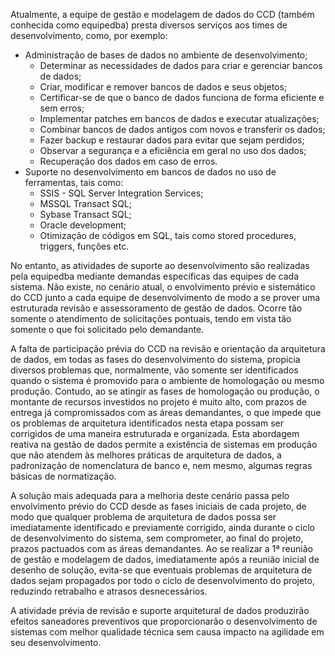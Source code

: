 Atualmente, a equipe de gestão e modelagem de dados do CCD (também conhecida como equipedba) presta diversos serviços aos times de desenvolvimento, como, por exemplo: 
- Administração de bases de dados no ambiente de desenvolvimento;
   - Determinar as necessidades de dados para criar e gerenciar bancos de dados;
   - Criar, modificar e remover bancos de dados e seus objetos;
   - Certificar-se de que o banco de dados funciona de forma eficiente e sem erros;
   - Implementar patches em bancos de dados e executar atualizações;
   - Combinar bancos de dados antigos com novos e transferir os dados;
   - Fazer backup e restaurar dados para evitar que sejam perdidos;
   - Observar a segurança e a eficiência em geral no uso dos dados;
   - Recuperação dos dados em caso de erros.
- Suporte no desenvolvimento em bancos de dados no uso de ferramentas, tais como: 
   - SSIS - SQL Server Integration Services; 
   - MSSQL Transact SQL; 
   - Sybase Transact SQL; 
   - Oracle development; 
   - Otimização de códigos em SQL, tais como stored procedures, triggers, funções etc.
 
No entanto, as atividades de suporte ao desenvolvimento são realizadas pela equipedba mediante demandas específicas das equipes de cada sistema. Não existe, no cenário atual, o envolvimento prévio e sistemático do CCD junto a cada equipe de desenvolvimento de modo a se prover uma estruturada revisão e assessoramento de gestão de dados. Ocorre tão somente o atendimento de solicitações pontuais, tendo em vista tão somente o que foi solicitado pelo demandante.

A falta de participação prévia do CCD na revisão e orientação da arquitetura de dados, em todas as fases do desenvolvimento do sistema, propicia diversos problemas que, normalmente, vão somente ser identificados quando o sistema é promovido para o ambiente de homologação ou mesmo produção. Contudo, ao se atingir as fases de homologação ou produção, o montante de recursos investidos no projeto é muito alto, com prazos de entrega já compromissados com as áreas demandantes, o que impede que os problemas de arquitetura identificados nesta etapa possam ser corrigidos de uma maneira estruturada e organizada. Esta abordagem reativa na gestão de dados permite a existência de sistemas em produção que não atendem às melhores práticas de arquitetura de dados, a padronização de nomenclatura de banco e, nem mesmo, algumas regras básicas de normatização.
 
A solução mais adequada para a melhoria deste cenário passa pelo envolvimento prévio do CCD desde as fases iniciais de cada projeto, de modo que qualquer problema de arquitetura de dados possa ser imediatamente identificado e previamente corrigido, ainda durante o ciclo de desenvolvimento do sistema, sem comprometer, ao final do projeto, prazos pactuados com as áreas demandantes. Ao se realizar a 1ª reunião de gestão e modelagem de dados, imediatamente após a reunião inicial de desenho de solução, evita-se que eventuais problemas de arquitetura de dados sejam propagados por todo o ciclo de desenvolvimento do projeto, reduzindo retrabalho e atrasos desnecessários.

A atividade prévia de revisão e suporte arquitetural de dados produzirão efeitos saneadores preventivos que proporcionarão o desenvolvimento de sistemas com melhor qualidade técnica sem causa impacto na agilidade em seu desenvolvimento.
